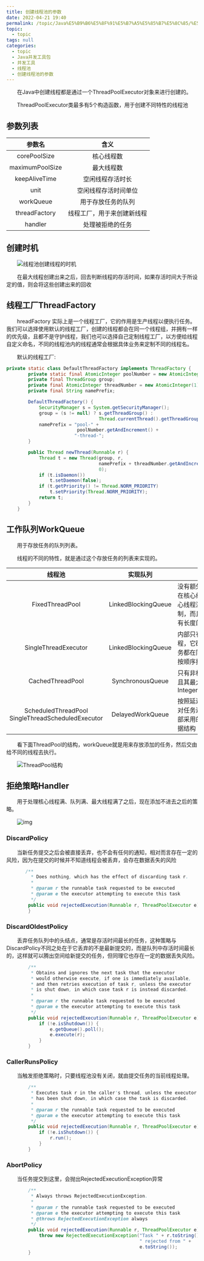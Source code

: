 ```yaml
---
title: 创建线程池的参数
date: 2022-04-21 19:40
permalink: /topic/Java%E5%B9%B6%E5%8F%91%E5%B7%A5%E5%85%B7%E5%8C%85/%E5%B9%B6%E5%8F%91%E5%B7%A5%E5%85%B7/%E7%BA%BF%E7%A8%8B%E6%B1%A0/%E5%88%9B%E5%BB%BA%E7%BA%BF%E7%A8%8B%E6%B1%A0%E7%9A%84%E5%8F%82%E6%95%B0
topic: 
  - topic
tags: null
categories: 
  - topic
  - Java并发工具包
  - 并发工具
  - 线程池
  - 创建线程池的参数
---
```

　　在Java中创建线程都是通过一个ThreadPoolExecutor对象来进行创建的。

　　ThreadPoolExecutor类最多有5个构造函数，用于创建不同特性的线程池

## 参数列表

|参数名|含义|
| :-------------: | :------------------------: |
|corePoolSize|核心线程数|
|maximumPoolSize|最大线程数|
|keepAliveTime|空闲线程存活时长|
|unit|空闲线程存活时间单位|
|workQueue|用于存放任务的队列|
|threadFactory|线程工厂，用于来创建新线程|
|handler|处理被拒绝的任务|

## 创建时机

　　![线程池创建线程的时机](https://www.shiyitopo.tech/uPic/%E7%BA%BF%E7%A8%8B%E6%B1%A0%E5%88%9B%E5%BB%BA%E7%BA%BF%E7%A8%8B%E7%9A%84%E6%97%B6%E6%9C%BA.png)

　　在最大线程创建出来之后，回去判断线程的存活时间，如果存活时间大于所设定的值，则会将这些创建出来的回收

## 线程工厂ThreadFactory

　　hreadFactory 实际上是一个线程工厂，它的作用是生产线程以便执行任务。我们可以选择使用默认的线程工厂，创建的线程都会在同一个线程组，并拥有一样的优先级，且都不是守护线程，我们也可以选择自己定制线程工厂，以方便给线程自定义命名，不同的线程池内的线程通常会根据具体业务来定制不同的线程名。

　　默认的线程工厂:

```java
private static class DefaultThreadFactory implements ThreadFactory {
        private static final AtomicInteger poolNumber = new AtomicInteger(1);
        private final ThreadGroup group;
        private final AtomicInteger threadNumber = new AtomicInteger(1);
        private final String namePrefix;

        DefaultThreadFactory() {
            SecurityManager s = System.getSecurityManager();
            group = (s != null) ? s.getThreadGroup() :
                                  Thread.currentThread().getThreadGroup();
            namePrefix = "pool-" +
                          poolNumber.getAndIncrement() +
                         "-thread-";
        }

        public Thread newThread(Runnable r) {
            Thread t = new Thread(group, r,
                                  namePrefix + threadNumber.getAndIncrement(),
                                  0);
            if (t.isDaemon())
                t.setDaemon(false);
            if (t.getPriority() != Thread.NORM_PRIORITY)
                t.setPriority(Thread.NORM_PRIORITY);
            return t;
        }
    }
```

## 工作队列WorkQueue

　　用于存放任务的队列列表。

　　线程的不同的特性，就是通过这个存放任务的列表来实现的。

|线程池|实现队列|特性|
| :--------------------------------------------------: | :-----------------: | ----------------------------------------------------------------------------------|
|FixedThreadPool|LinkedBlockingQueue|没有额外线程，只存在核心线程，而且核心线程没有超时机制，而且任务队列没有长度的限制|
|SingleThreadExecutor|LinkedBlockingQueue|内部只有一个核心线程，它确保所有的任务都在同一个线程中按顺序执行。|
|CachedThreadPool|SynchronousQueue|只有非核心线程，并且其最大线程数为Integer.MAX_VALUE|
|ScheduledThreadPool<br>SingleThreadScheduledExecutor|DelayedWorkQueue|按照延迟的时间长短对任务进行排序，内部采用的是“堆”的数据结构|

　　看下面ThreadPool的结构，workQueue就是用来存放添加的任务，然后交由给不同的线程去执行。

　　![ThreadPool结构](https://www.shiyitopo.tech/uPic/ThreadPool%E7%BB%93%E6%9E%84.png)

## 拒绝策略Handler

　　用于处理核心线程满、队列满、最大线程满了之后，现在添加不进去之后的策略。

　　![img](https://www.shiyitopo.tech/uPic/CgotOV3g0WWAVWVlAAEsBI6lEEA162.png)

### DiscardPolicy

　　当新任务提交之后会被直接丢弃，也不会有任何的通知，相对而言存在一定的风险，因为在提交的时候并不知道线程会被丢弃，会存在数据丢失的风险

```java
       /**
         * Does nothing, which has the effect of discarding task r.
         *
         * @param r the runnable task requested to be executed
         * @param e the executor attempting to execute this task
         */
        public void rejectedExecution(Runnable r, ThreadPoolExecutor e) {
        }
```

### DiscardOldestPolicy

　　丢弃任务队列中的头结点，通常是存活时间最长的任务，这种策略与DiscardPolicy不同之处在于它丢弃的不是最新提交的，而是队列中存活时间最长的，这样就可以腾出空间给新提交的任务，但同理它也存在一定的数据丢失风险。

```java
        /**
         * Obtains and ignores the next task that the executor
         * would otherwise execute, if one is immediately available,
         * and then retries execution of task r, unless the executor
         * is shut down, in which case task r is instead discarded.
         *
         * @param r the runnable task requested to be executed
         * @param e the executor attempting to execute this task
         */
        public void rejectedExecution(Runnable r, ThreadPoolExecutor e) {
            if (!e.isShutdown()) {
                e.getQueue().poll();
                e.execute(r);
            }
        }
```

### CallerRunsPolicy

　　当触发拒绝策略时，只要线程池没有关闭，就由提交任务的当前线程处理。

```java
        /**
         * Executes task r in the caller's thread, unless the executor
         * has been shut down, in which case the task is discarded.
         *
         * @param r the runnable task requested to be executed
         * @param e the executor attempting to execute this task
         */
        public void rejectedExecution(Runnable r, ThreadPoolExecutor e) {
            if (!e.isShutdown()) {
                r.run();
            }
        }
```

### AbortPolicy

　　当任务提交到这里，会抛出RejectedExecutionException异常

```java
        /**
         * Always throws RejectedExecutionException.
         *
         * @param r the runnable task requested to be executed
         * @param e the executor attempting to execute this task
         * @throws RejectedExecutionException always
         */
        public void rejectedExecution(Runnable r, ThreadPoolExecutor e) {
            throw new RejectedExecutionException("Task " + r.toString() +
                                                 " rejected from " +
                                                 e.toString());
        }
```
